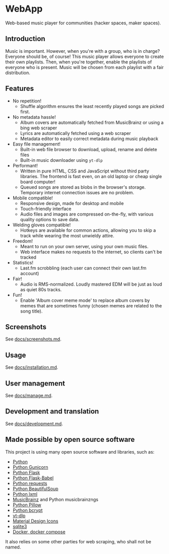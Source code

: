 # WebApp

Web-based music player for communities (hacker spaces, maker spaces).

## Introduction

Music is important. However, when you're with a group, who is in charge? Everyone should be, of course! This music player allows everyone to create their own playlists. Then, when you're together, enable the playlists of everyone who is present. Music will be chosen from each playlist with a fair distribution.

## Features

- No repetition!
    - Shuffle algorithm ensures the least recently played songs are picked first.
- No metadata hassle!
    - Album covers are automatically fetched from MusicBrainz or using a bing web scraper
    - Lyrics are automatically fetched using a web scraper
    - Metadata editor to easily correct metadata during music playback
- Easy file management!
    - Built-in web file browser to download, upload, rename and delete files
    - Built-in music downloader using `yt-dlp`
- Performant!
    - Written in pure HTML, CSS and JavaScript without third party libraries. The frontend is fast even, on an old laptop or cheap single board computer!
    - Queued songs are stored as blobs in the browser's storage. Temporary internet connection issues are no problem.
- Mobile compatible!
    - Responsive design, made for desktop and mobile
    - Touch-friendly interface
    - Audio files and images are compressed on-the-fly, with various quality options to save data.
- Welding gloves compatible!
    - Hotkeys are available for common actions, allowing you to skip a track while wearing the most unwieldy attire.
- Freedom!
    - Meant to run on your own server, using your own music files.
    - Web interface makes no requests to the internet, so clients can't be tracked
- Statistics!
    - Last.fm scrobbling (each user can connect their own last.fm account)
- Fair!
    - Audio is RMS-normalized. Loudly mastered EDM will be just as loud as quiet 80s tracks.
- Fun!
    - Enable 'Album cover meme mode' to replace album covers by memes that are sometimes funny (chosen memes are related to the song title).

## Screenshots

See [docs/screenshots.md](docs/screenshots.md).

## Usage

See [docs/installation.md](docs/installation.md).

## User management

See [docs/manage.md](docs/manage.md).

## Development and translation

See [docs/development.md](docs/development.md).

## Made possible by open source software

This project is using many open source software and libraries, such as:

- [Python](https://www.python.org/)
- [Python Gunicorn](https://gunicorn.org)
- [Python Flask](https://flask.palletsprojects.com)
- [Python Flask-Babel](https://python-babel.github.io/flask-babel/)
- [Python requests](https://pypi.org/project/requests)
- [Python BeautifulSoup](https://pypi.org/project/beautifulsoup4)
- [Python lxml](https://pypi.org/project/beautifulsoup4)
- [MusicBrainz](https://musicbrainz.org) and Python musicbrainzngs
- [Python Pillow](https://pillow.readthedocs.io)
- [Python bcrypt](https://pypi.org/project/bcrypt/)
- [yt-dlp](https://github.com/yt-dlp/yt-dlp)
- [Material Design Icons](https://materialdesignicons.com)
- [sqlite3](https://docs.python.org/3/library/sqlite3.html)
- [Docker, docker compose](https://docs.docker.com/get-docker)

It also relies on some other parties for web scraping, who shall not be named.
